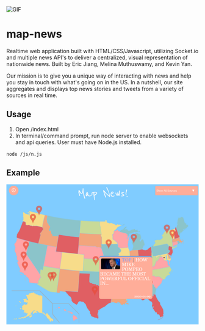 ![GIF](images/p2.gif)
# map-news
Realtime web application built with HTML/CSS/Javascript, utilizing Socket.io and multiple news API's to deliver a centralized, visual representation of nationwide news. Built by Eric Jiang, Melina Muthuswamy, and Kevin Yan.

Our mission is to give you a unique way of interacting with news and help you stay in touch with what's going on in the US. In a nutshell, our site aggregates and displays top news stories and tweets from a variety of sources in real time.

## Usage
1. Open /index.html
2. In terminal/command prompt, run node server to enable websockets and api queries. User must have Node.js installed.
```
node /js/n.js
```
## Example
![Screencap of main application](images/p1.PNG)
